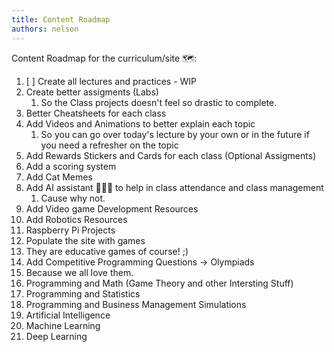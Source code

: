 ```yaml
---
title: Content Roadmap
authors: nelson
---
```



Content Roadmap for the curriculum/site 🗺:

1. [ ] Create all lectures and practices - WIP
2. Create better assigments (Labs)
   1. So the Class projects doesn't feel so drastic to complete.
3. Better Cheatsheets for each class
4. Add Videos and Animations to better explain each topic
   1. So you can go over today's lecture by your own or in the future if you need a refresher on the topic
5. Add Rewards Stickers and Cards for each class (Optional Assigments)
6. Add a scoring system
7. Add Cat Memes
8. Add AI assistant 👩🏻‍💼 to help in class attendance and class management
   1. Cause why not.
9.  Add Video game Development Resources
10. Add Robotics Resources
   2. Raspberry Pi Projects
11. Populate the site with games
   3.  They are educative games of course! ;)
12. Add Competitive Programming Questions -> Olympiads
   4. Because we all love them.
13. Programming and Math (Game Theory and other Intersting Stuff)
14. Programming and Statistics
15. Programming and Business Management Simulations
16. Artificial Intelligence
17. Machine Learning
18. Deep Learning